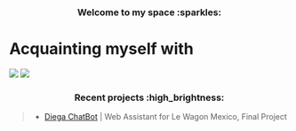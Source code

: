 <h3 align="center">Welcome to my space :sparkles:</h3>

# **Acquainting myself with**
<p>

<img src="https://img.shields.io/badge/Python-14354C?style=for-the-badge&logo=python&logoColor=white">
<img src="https://img.shields.io/badge/PostgreSQL-316192?style=for-the-badge&logo=postgresql&logoColor=white">

<p>

  
<h3 align="center">Recent projects :high_brightness:</h3>

>- [Diega ChatBot](https://github.com/jimhouserock/Capstone_Project_DiegaChatBot_v2) | Web Assistant for Le Wagon Mexico, Final Project<br>

